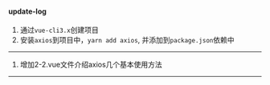 #### **update-log**
1. 通过```vue-cli3.x```创建项目
2. 安装```axios```到项目中，```yarn add axios```,
并添加到```package.json```依赖中
***

1. 增加2-2.vue文件介绍axios几个基本使用方法
***

